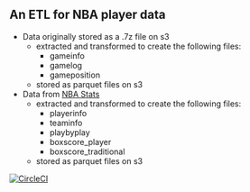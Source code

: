 ## An ETL for NBA player data

* Data originally stored as a .7z file on s3
    - extracted and transformed to create the following files:
        - gameinfo
        - gamelog
        - gameposition
    - stored as parquet files on s3
* Data from [NBA Stats](http://stats.nba.com)
    - extracted and transformed to create the following files:
        - playerinfo
        - teaminfo
        - playbyplay
        - boxscore_player
        - boxscore_traditional
    - stored as parquet files on s3



[![CircleCI](https://circleci.com/gh/parul-l/TripleTripleETL.svg?style=shield)](https://circleci.com/gh/parul-l/TripleTripleETL)